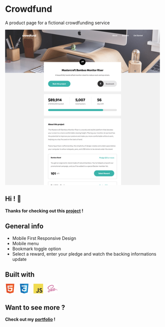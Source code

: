 # Crowdfund

A product page for a fictional crowdfunding service

[<img src="./src/assets/static/readme/preview.png">](https://davidyvon.github.io/crowdfund-product-page/)

## Hi ! 👋

**Thanks for checking out this [project](https://davidyvon.github.io/crowdfund-product-page/) !**

## General info

- Mobile First Responsive Design
- Mobile menu
- Bookmark toggle option
- Select a reward, enter your pledge and watch the backing informations update

## Built with

<img src="./src/assets/static/readme/html5.svg" width="32px">  <img src="./src/assets/static/readme/css3.svg" width="32px">  <img src="./src/assets/static/readme/javascript.svg" width="32px">  <img src="./src/assets/static/readme/sass.svg" width="32px">

## Want to see more ?

**Check out my [portfolio](https://www.davidyvon.com) !**
